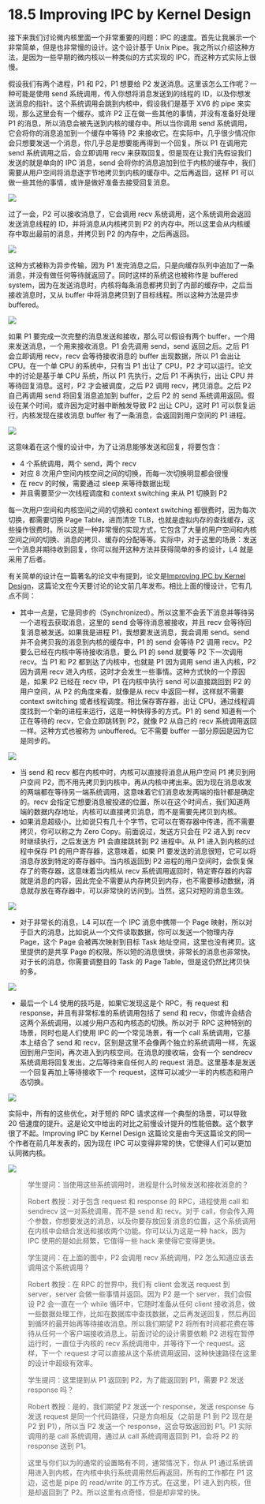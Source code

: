 # 18.5 Improving IPC by Kernel Design

接下来我们讨论微内核里面一个非常重要的问题：IPC 的速度。首先让我展示一个非常简单，但是也非常慢的设计。这个设计基于 Unix Pipe。我之所以介绍这种方法，是因为一些早期的微内核以一种类似的方式实现的 IPC，而这种方式实际上很慢。

假设我们有两个进程，P1 和 P2，P1 想要给 P2 发送消息。这里该怎么工作呢？一种可能是使用 send 系统调用，传入你想将消息发送到的线程的 ID，以及你想发送消息的指针。这个系统调用会跳到内核中，假设我们是基于 XV6 的 pipe 来实现，那么这里会有一个缓存。或许 P2 正在做一些其他的事情，并没有准备好处理 P1 的消息，所以消息会被先送到内核的缓存中。所以当你调用 send 系统调用，它会将你的消息追加到一个缓存中等待 P2 来接收它。在实际中，几乎很少情况你会只想要发送一个消息，你几乎总是想要能再得到一个回复。所以 P1 在调用完 send 系统调用之后，会立即调用 recv 来获取回复。但是现在让我们先假设我们发送的就是单向的 IPC 消息，send 会将你的消息追加到位于内核的缓存中，我们需要从用户空间将消息逐字节地拷贝到内核的缓存中。之后再返回，这样 P1 可以做一些其他的事情，或许是做好准备去接受回复消息。

![](<../assets/image (152).png>)

过了一会，P2 可以接收消息了，它会调用 recv 系统调用，这个系统调用会返回发送消息线程的 ID，并将消息从内核拷贝到 P2 的内存中。所以这里会从内核缓存中取出最前的消息，并拷贝到 P2 的内存中，之后再返回。

![](<../assets/image (62).png>)

这种方式被称为异步传输，因为 P1 发完消息之后，只是向缓存队列中追加了一条消息，并没有做任何等待就返回了。同时这样的系统这也被称作是 buffered system，因为在发送消息时，内核将每条消息都拷贝到了内部的缓存中，之后当接收消息时，又从 buffer 中将消息拷贝到了目标线程。所以这种方法是异步 buffered。

![](<../assets/image (82).png>)

如果 P1 要完成一次完整的消息发送和接收，那么可以假设有两个 buffer，一个用来发送消息，一个用来接收消息。P1 会先调用 send，send 返回之后。之后 P1 会立即调用 recv，recv 会等待接收消息的 buffer 出现数据，所以 P1 会出让 CPU。在一个单 CPU 的系统中，只有当 P1 出让了 CPU，P2 才可以运行。论文中的讨论是基于单 CPU 系统，所以 P1 先执行，之后 P1 不再执行，出让 CPU 并等待回复消息。这时，P2 才会被调度，之后 P2 调用 recv，拷贝消息。之后 P2 自己再调用 send 将回复消息追加到 buffer，之后 P2 的 send 系统调用返回。假设在某个时间，或许因为定时器中断触发导致 P2 出让 CPU，这时 P1 可以恢复运行，内核发现在接收消息 buffer 有了一条消息，会返回到用户空间的 P1 进程。

![](<../assets/image (68).png>)

这意味着在这个慢的设计中，为了让消息能够发送和回复，将要包含：

- 4 个系统调用，两个 send，两个 recv
- 对应 8 次用户空间内核空间之间的切换，而每一次切换明显都会很慢
- 在 recv 的时候，需要通过 sleep 来等待数据出现
- 并且需要至少一次线程调度和 context switching 来从 P1 切换到 P2

每一次用户空间和内核空间之间的切换和 context switching 都很费时，因为每次切换，都需要切换 Page Table，进而清空 TLB，也就是虚拟内存的查找缓存，这些操作很费时。所以这是一种非常慢的实现方式，它包含了大量的用户空间和内核空间之间的切换、消息的拷贝、缓存的分配等等。实际中，对于这里的场景：发送一个消息并期待收到回复，你可以抛开这种方法并获得简单的多的设计，L4 就是采用了后者。

有关简单的设计在一篇著名的论文中有提到，论文是[Improving IPC by Kernel Design](https://www.cse.unsw.edu.au/~cs9242/19/papers/Liedtke_93.pdf)，这篇论文在今天要讨论的论文前几年发布。相比上面的慢设计，它有几点不同：

- 其中一点是，它是同步的（Synchronized）。所以这里不会丢下消息并等待另一个进程去获取消息，这里的 send 会等待消息被接收，并且 recv 会等待回复消息被发送。如果我是进程 P1，我想要发送消息，我会调用 send。send 并不会拷贝我的消息到内核的缓存中，P1 的 send 会等待 P2 调用 recv。P2 要么已经在内核中等待接收消息，要么 P1 的 send 就要等 P2 下一次调用 recv。当 P1 和 P2 都到达了内核中，也就是 P1 因为调用 send 进入内核，P2 因为调用 recv 进入内核，这时才会发生一些事情。这种方式快的一个原因是，如果 P2 已经在 recv 中，P1 在内核中执行 send 可以直接跳回到 P2 的用户空间，从 P2 的角度来看，就像是从 recv 中返回一样，这样就不需要 context switching 或者线程调度。相比保存寄存器，出让 CPU，通过线程调度找到一个新的进程来运行，这是一种快得多的方式。P1 的 send 知道有一个正在等待的 recv，它会立即跳转到 P2，就像 P2 从自己的 recv 系统调用返回一样。这种方式也被称为 unbuffered。它不需要 buffer 一部分原因是因为它是同步的。

![](<../assets/image (19).png>)

- 当 send 和 recv 都在内核中时，内核可以直接将消息从用户空间 P1 拷贝到用户空间 P2，而不用先拷贝到内核中，再从内核中拷出来。因为现在消息收发的两端都在等待另一端系统调用，这意味着它们消息收发两端的指针都是确定的。recv 会指定它想要消息被投递的位置，所以在这个时间点，我们知道两端的数据内存地址，内核可以直接拷贝消息，而不是需要先拷贝到内核。
- 如果消息超级小，比如说只有几十个字节，它可以在寄存器中传递，而不需要拷贝，你可以称之为 Zero Copy。前面说过，发送方只会在 P2 进入到 recv 时继续执行，之后发送方 P1 会直接跳转到 P2 进程中。从 P1 进入到内核的过程中保存 P1 的用户寄存器，这意味着，如果 P1 要发送的消息很短，它可以将消息存放到特定的寄存器中。当内核返回到 P2 进程的用户空间时，会恢复保存了的寄存器，这意味着当内核从 recv 系统调用返回时，特定寄存器的内容就是消息的内容，因此完全不需要从内存拷贝到内存，也不需要移动数据，消息就存放在寄存器中，可以非常快的访问到。当然，这只对短的消息生效。

![](<../assets/image (9).png>)

- 对于非常长的消息，L4 可以在一个 IPC 消息中携带一个 Page 映射，所以对于巨大的消息，比如说从一个文件读取数据，你可以发送一个物理内存 Page，这个 Page 会被再次映射到目标 Task 地址空间，这里也没有拷贝。这里提供的是共享 Page 的权限。所以短的消息很快，非常长的消息也非常快。对于长的消息，你需要调整目的 Task 的 Page Table，但是这仍然比拷贝快的多。

![](<../assets/image (129).png>)

- 最后一个 L4 使用的技巧是，如果它发现这是个 RPC，有 request 和 response，并且有非常标准的系统调用包括了 send 和 recv，你或许会结合这两个系统调用，以减少用户态和内核态的切换。所以对于 RPC 这种特别的场景，同时也是人们使用 IPC 的一个常见场景，有一个 call 系统调用，它基本上结合了 send 和 recv，区别是这里不会像两个独立的系统调用一样，先返回到用户空间，再次进入到内核空间。在消息的接收端，会有一个 sendrecv 系统调用将回复发出，之后等待来自任何人的 request 消息。这里基本是发送一个回复再加上等待接收下一个 request，这样可以减少一半的内核态和用户态切换。

![](<../assets/image (99).png>)

实际中，所有的这些优化，对于短的 RPC 请求这样一个典型的场景，可以导致 20 倍速度的提升。这是论文中给出的对比之前慢设计提升的性能倍数。这个数字很了不起。Improving IPC by Kernel Design 这篇论文是由今天这篇论文的同一个作者在前几年发表的，因为现在 IPC 可以变得非常的快，它使得人们可以更加认同微内核。

![](<../assets/image (139).png>)

> 学生提问：当使用这些系统调用时，进程是什么时候发送和接收消息的？
>
> Robert 教授：对于包含 request 和 response 的 RPC，进程使用 call 和 sendrecv 这一对系统调用，而不是 send 和 recv。对于 call，你会传入两个参数，你想要发送的消息，以及你要存放回复消息的位置，这个系统调用在内核中会结合发送和接收两个功能。你可以认为这是一种 hack，因为 IPC 使用的是如此频繁，它值得一些 hack 来使得它变得更快。
>
> 学生提问：在上面的图中，P2 会调用 recv 系统调用，P2 怎么知道应该去调用这个系统调用？
>
> Robert 教授：在 RPC 的世界中，我们有 client 会发送 request 到 server，server 会做一些事情并返回。因为 P2 是一个 server，我们会假设 P2 会一直在一个 while 循环中，它随时准备从任何 client 接收消息，做一些数据处理工作，比如在数据库中查找数据，之后再发送回复，然后再回到循环的最开始再等待接收消息。所以我们期望 P2 将所有时间都花费在等待从任何一个客户端接收消息上。前面讨论的设计需要依赖 P2 进程在暂停运行时，一直位于内核的 recv 系统调用中，并等待下一个 request。这样，下一个 request 才可以直接从这个系统调用返回，这种快速路径在这里的设计中超级有效率。
>
> 学生提问：这里提到从 P1 返回到 P2，为了能返回到 P1，需要 P2 发送 response 吗？
>
> Robert 教授：是的，我们期望 P2 发送一个 response，发送 response 与发送 request 是同一个代码路径，只是方向相反（之前是 P1 到 P2 现在是 P2 到 P1），所以当 P2 发送一个 response，这会导致返回到 P1。P1 实际调用的是 call 系统调用，通过从 call 系统调用返回到 P1，会将 P2 的 response 送到 P1。
>
> 这里与你们以为的通常的设置略有不同，通常情况下，你从 P1 通过系统调用进入到内核，在内核中执行系统调用然后再返回，所有的工作都在 P1 这边，这也是 pipe 的 read/write 的工作方式。在这里，P1 进入到内核，但是却返回到了 P2。所以这里有点奇怪，但是却非常的快。
